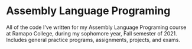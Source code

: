 # Assembly Language Programing

All of the code I've written for my Assembly Language Programing course at Ramapo College, during my sophomore year, Fall semester of 2021.
Includes general practice programs, assignments, projects, and exams.
